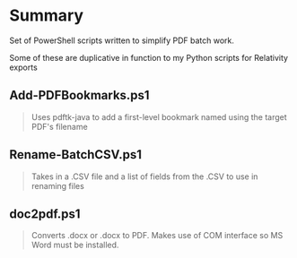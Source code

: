 # Summary
Set of PowerShell scripts written to simplify PDF batch work. 

Some of these are duplicative in function to my Python scripts for Relativity exports

## Add-PDFBookmarks.ps1
> Uses pdftk-java to add a first-level bookmark named using the target PDF's filename

## Rename-BatchCSV.ps1
> Takes in a .CSV file and a list of fields from the .CSV to use in renaming files

## doc2pdf.ps1
> Converts .docx or .docx to PDF. Makes use of COM interface so MS Word must be installed.
